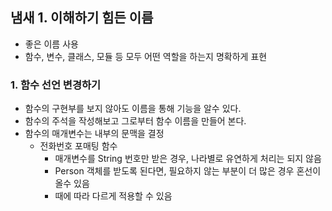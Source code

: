 ## 냄새 1. 이해하기 힘든 이름 
- 좋은 이름 사용 
- 함수, 변수, 클래스, 모듈 등 모두 어떤 역할을 하는지 명확하게 표현

### 1. 함수 선언 변경하기
- 함수의 구현부를 보지 않아도 이름을 통해 기능을 알수 있다. 
- 함수의 주석을 작성해보고 그로부터 함수 이름을 만들어 본다. 
- 함수의 매개변수는 내부의 문맥을 결정
  - 전화번호 포매팅 함수 
    - 매개변수를 String 번호만 받은 경우, 나라별로 유연하게 처리는 되지 않음
    - Person 객체를 받도록 된다면, 필요하지 않는 부분이 더 많은 경우 혼선이 올수 있음 
    - 때에 따라 다르게 적용할 수 있음

```java

```